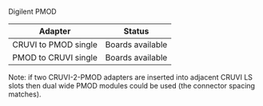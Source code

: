 Digilent PMOD

|Adapter|Status|
|-------|------|
|CRUVI to PMOD single | Boards available |
|PMOD to CRUVI single | Boards available |


Note: if two CRUVI-2-PMOD adapters are inserted into adjacent CRUVI LS slots then dual wide PMOD modules could be used (the connector spacing matches).
